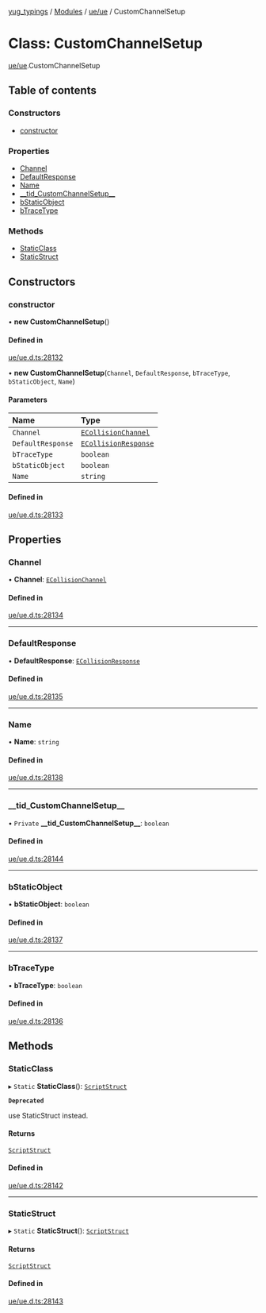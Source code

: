 [yug_typings](../README.md) / [Modules](../modules.md) / [ue/ue](../modules/ue_ue.md) / CustomChannelSetup

# Class: CustomChannelSetup

[ue/ue](../modules/ue_ue.md).CustomChannelSetup

## Table of contents

### Constructors

- [constructor](ue_ue.CustomChannelSetup.md#constructor)

### Properties

- [Channel](ue_ue.CustomChannelSetup.md#channel)
- [DefaultResponse](ue_ue.CustomChannelSetup.md#defaultresponse)
- [Name](ue_ue.CustomChannelSetup.md#name)
- [\_\_tid\_CustomChannelSetup\_\_](ue_ue.CustomChannelSetup.md#__tid_customchannelsetup__)
- [bStaticObject](ue_ue.CustomChannelSetup.md#bstaticobject)
- [bTraceType](ue_ue.CustomChannelSetup.md#btracetype)

### Methods

- [StaticClass](ue_ue.CustomChannelSetup.md#staticclass)
- [StaticStruct](ue_ue.CustomChannelSetup.md#staticstruct)

## Constructors

### constructor

• **new CustomChannelSetup**()

#### Defined in

[ue/ue.d.ts:28132](https://github.com/YugMetaverse/yug_typings/blob/b7d9b19/ue/ue.d.ts#L28132)

• **new CustomChannelSetup**(`Channel`, `DefaultResponse`, `bTraceType`, `bStaticObject`, `Name`)

#### Parameters

| Name | Type |
| :------ | :------ |
| `Channel` | [`ECollisionChannel`](../enums/ue_ue.ECollisionChannel.md) |
| `DefaultResponse` | [`ECollisionResponse`](../enums/ue_ue.ECollisionResponse.md) |
| `bTraceType` | `boolean` |
| `bStaticObject` | `boolean` |
| `Name` | `string` |

#### Defined in

[ue/ue.d.ts:28133](https://github.com/YugMetaverse/yug_typings/blob/b7d9b19/ue/ue.d.ts#L28133)

## Properties

### Channel

• **Channel**: [`ECollisionChannel`](../enums/ue_ue.ECollisionChannel.md)

#### Defined in

[ue/ue.d.ts:28134](https://github.com/YugMetaverse/yug_typings/blob/b7d9b19/ue/ue.d.ts#L28134)

___

### DefaultResponse

• **DefaultResponse**: [`ECollisionResponse`](../enums/ue_ue.ECollisionResponse.md)

#### Defined in

[ue/ue.d.ts:28135](https://github.com/YugMetaverse/yug_typings/blob/b7d9b19/ue/ue.d.ts#L28135)

___

### Name

• **Name**: `string`

#### Defined in

[ue/ue.d.ts:28138](https://github.com/YugMetaverse/yug_typings/blob/b7d9b19/ue/ue.d.ts#L28138)

___

### \_\_tid\_CustomChannelSetup\_\_

• `Private` **\_\_tid\_CustomChannelSetup\_\_**: `boolean`

#### Defined in

[ue/ue.d.ts:28144](https://github.com/YugMetaverse/yug_typings/blob/b7d9b19/ue/ue.d.ts#L28144)

___

### bStaticObject

• **bStaticObject**: `boolean`

#### Defined in

[ue/ue.d.ts:28137](https://github.com/YugMetaverse/yug_typings/blob/b7d9b19/ue/ue.d.ts#L28137)

___

### bTraceType

• **bTraceType**: `boolean`

#### Defined in

[ue/ue.d.ts:28136](https://github.com/YugMetaverse/yug_typings/blob/b7d9b19/ue/ue.d.ts#L28136)

## Methods

### StaticClass

▸ `Static` **StaticClass**(): [`ScriptStruct`](ue_ue.ScriptStruct.md)

**`Deprecated`**

use StaticStruct instead.

#### Returns

[`ScriptStruct`](ue_ue.ScriptStruct.md)

#### Defined in

[ue/ue.d.ts:28142](https://github.com/YugMetaverse/yug_typings/blob/b7d9b19/ue/ue.d.ts#L28142)

___

### StaticStruct

▸ `Static` **StaticStruct**(): [`ScriptStruct`](ue_ue.ScriptStruct.md)

#### Returns

[`ScriptStruct`](ue_ue.ScriptStruct.md)

#### Defined in

[ue/ue.d.ts:28143](https://github.com/YugMetaverse/yug_typings/blob/b7d9b19/ue/ue.d.ts#L28143)
